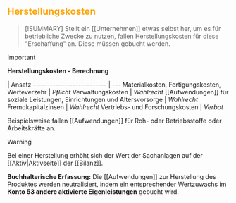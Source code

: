 ## <font color = "orange">Herstellungskosten</font>

>[!SUMMARY]
>Stellt ein [[Unternehmen]] etwas selbst her, um es für betriebliche Zwecke zu nutzen, fallen Herstellungskosten für diese "Erschaffung" an. Diese müssen gebucht werden.

>[!IMPORTANT]
>**Herstellungskosten - Berechnung**
>
>  | Ansatz
>-------------------------- | ---
>Materialkosten, Fertigungskosten, Werteverzehr | *Pflicht*
>Verwaltungskosten | *Wahlrecht*
>[[Aufwendungen]] für soziale Leistungen, Einrichtungen und Altersvorsorge | *Wahlrecht*
>Fremdkapitalzinsen | *Wahlrecht*
>Vertriebs- und Forschungskosten | *Verbot*

Beispielsweise fallen [[Aufwendungen]] für Roh- oder Betriebsstoffe oder Arbeitskräfte an.

>[!WARNING]
>Bei einer Herstellung erhöht sich der Wert der Sachanlagen auf der [[Aktiv|Aktivseite]] der [[Bilanz]].

**Buchhalterische Erfassung:**
Die [[Aufwendungen]] zur Herstellung des Produktes werden neutralisiert, indem ein entsprechender Wertzuwachs im **Konto 53 andere aktivierte Eigenleistungen** gebucht wird.